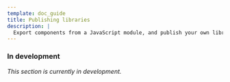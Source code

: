 ```yaml
---
template: doc_guide
title: Publishing libraries
description: |
  Export components from a JavaScript module, and publish your own library.
---
```


### In development

_This section is currently in development._
